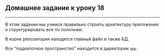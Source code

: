 ## Домашнее задание к уроку 18
___
В этом задании мы учимся правильно строить архитектуру приложения и структурировать все по полочкам.

В корне репозитория находятся главный файл и также БД.

Все "подкапотное пространство" находится в директории `app`.
